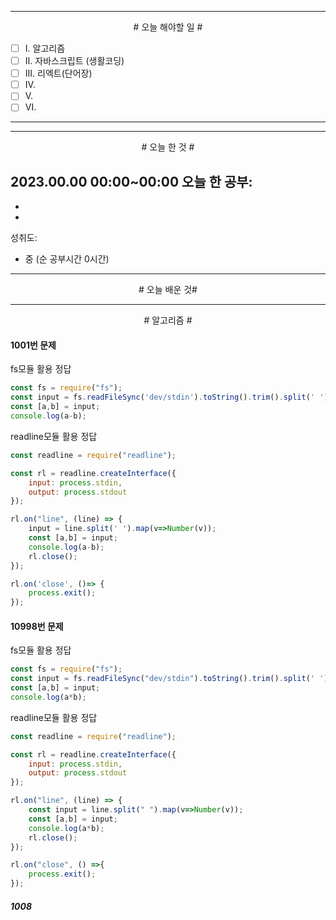 

----

<div align='center'>
# 오늘 해야할 일 #
</div>

- [ ]  Ⅰ. 알고리즘
- [ ]  Ⅱ. 자바스크립트 (생활코딩)
- [ ]  Ⅲ. 리엑트(단어장)
- [ ]  Ⅳ. 
- [ ]  Ⅴ. 
- [ ]  Ⅵ. 

----

----

<div align="center"># 오늘 한 것 #</div>

2023.00.00 00:00~00:00 
오늘 한 공부: 
- 
- 
- 

성취도: 
- 중 (순 공부시간 0시간)

----

<div align="center"># 오늘 배운 것#</div>

----

<div align="center"># 알고리즘 #</div>

#### 1001번 문제

fs모듈 활용 정답
```js
const fs = require("fs");
const input = fs.readFileSync('dev/stdin').toString().trim().split(' ').map(v=> Number(v));
const [a,b] = input;
console.log(a-b);
```

readline모듈 활용 정답
```js
const readline = require("readline");

const rl = readline.createInterface({
    input: process.stdin,
    output: process.stdout
});

rl.on("line", (line) => {
    input = line.split(' ').map(v=>Number(v));
    const [a,b] = input;
    console.log(a-b);
    rl.close();
});

rl.on('close', ()=> {
    process.exit();
});
```




#### 10998번 문제

fs모듈 활용 정답
```js
const fs = require("fs");
const input = fs.readFileSync("dev/stdin").toString().trim().split(' ').map(v=>Number(v));
const [a,b] = input;
console.log(a*b);
```

readline모듈 활용 정답
```js
const readline = require("readline");

const rl = readline.createInterface({
    input: process.stdin,
    output: process.stdout
});

rl.on("line", (line) => {
    const input = line.split(" ").map(v=>Number(v));
    const [a,b] = input;
    console.log(a*b);
    rl.close();
});

rl.on("close", () =>{
    process.exit();
});
```

##### 1008